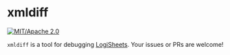 # xmldiff

[![MIT/Apache 2.0](https://img.shields.io/badge/license-MIT/Mit-blue.svg)](./LICENSE)

`xmldiff` is a tool for debugging [LogiSheets](https://github.com/proclml/LogiSheets). Your issues or PRs are welcome!